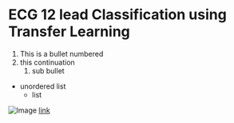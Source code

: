 # ECG 12 lead Classification using Transfer Learning

1. This is a bullet numbered
1. this continuation
	1. sub bullet

* unordered list
	* list

![Image](url)
[link](url)

